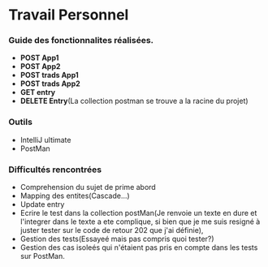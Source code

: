 # Travail Personnel

### Guide des fonctionnalites réalisées.

* **POST App1**
* **POST App2**
* **POST trads App1**
* **POST trads App2**
* **GET entry**
* **DELETE Entry**(La collection postman se trouve a la racine du projet)


### Outils

* IntelliJ ultimate
* PostMan


### Difficultés rencontrées

* Comprehension du sujet de prime abord
* Mapping des entites(Cascade...)
* Update entry
* Ecrire le test dans la collection postMan(Je renvoie un texte en dure
et l'integrer dans le texte a ete complique, si bien que je me suis resigné à juster tester 
sur le code de retour 202 que j'ai définie),
* Gestion des tests(Essayeé mais pas compris quoi tester?)
* Gestion des cas isoleés qui n'étaient pas pris en compte dans les tests sur PostMan.
